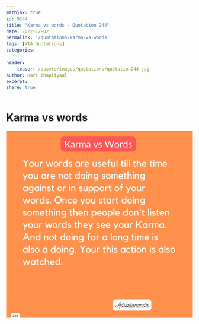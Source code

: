 ```yaml
---
mathjax: true
id: 9244
title: "Karma vs words - Quotation 244"
date: 2022-12-02
permalink: '/quotations/karma-vs-words'
tags: [WIA Quotations] 
categories: 

header:
    teaser: /assets/images/quotations/quotation244.jpg
author: Hari Thapliyaal 
excerpt:
share: true 
---
```


# Karma vs words

![Karma vs words](/assets/images/quotations/quotation244.jpg)
